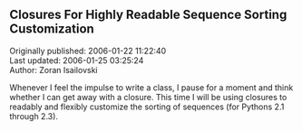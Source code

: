## Closures For Highly Readable Sequence Sorting Customization  
Originally published: 2006-01-22 11:22:40  
Last updated: 2006-01-25 03:25:24  
Author: Zoran Isailovski  
  
Whenever I feel the impulse to write a class, I pause for a moment and think whether I can get away with a closure. This time I will be using closures to readably and flexibly customize the sorting of sequences (for Pythons 2.1 through 2.3).